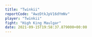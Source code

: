 ```yaml
---
title: "Twinkii"
reportCode: "AwzDtkJpV16dYmNv"
player: "Twinkii"
fight: "High King Maulgar"
date: 2021-09-15T19:58:37.879000+00:00
---
```

